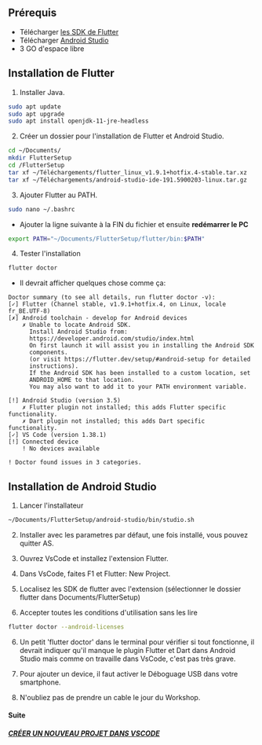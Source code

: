 ## Prérequis

* Télécharger [les SDK de Flutter](https://storage.googleapis.com/flutter_infra/releases/stable/linux/flutter_linux_v1.9.1+hotfix.4-stable.tar.xz)
* Télécharger [Android Studio](https://dl.google.com/dl/android/studio/ide-zips/3.5.1.0/android-studio-ide-191.5900203-linux.tar.gz)
* 3 GO d'espace libre

## Installation de Flutter

1. Installer Java.

```sh
sudo apt update
sudo apt upgrade
sudo apt install openjdk-11-jre-headless
```

2. Créer un dossier pour l'installation de Flutter et Android Studio.

```sh
cd ~/Documents/
mkdir FlutterSetup
cd /FlutterSetup
tar xf ~/Téléchargements/flutter_linux_v1.9.1+hotfix.4-stable.tar.xz
tar xf ~/Téléchargements/android-studio-ide-191.5900203-linux.tar.gz
```

3. Ajouter Flutter au PATH.

```sh
sudo nano ~/.bashrc
```

 * Ajouter la ligne suivante à la FIN du fichier et ensuite **redémarrer le PC**

 ```sh
 export PATH="~/Documents/FlutterSetup/flutter/bin:$PATH"
 ```

4. Tester l'installation

```sh
flutter doctor
```

* Il devrait afficher quelques chose comme ça:

``` 
Doctor summary (to see all details, run flutter doctor -v):
[✓] Flutter (Channel stable, v1.9.1+hotfix.4, on Linux, locale fr_BE.UTF-8)
[✗] Android toolchain - develop for Android devices
    ✗ Unable to locate Android SDK.
      Install Android Studio from:
      https://developer.android.com/studio/index.html
      On first launch it will assist you in installing the Android SDK
      components.
      (or visit https://flutter.dev/setup/#android-setup for detailed
      instructions).
      If the Android SDK has been installed to a custom location, set
      ANDROID_HOME to that location.
      You may also want to add it to your PATH environment variable.

[!] Android Studio (version 3.5)
    ✗ Flutter plugin not installed; this adds Flutter specific functionality.
    ✗ Dart plugin not installed; this adds Dart specific functionality.
[✓] VS Code (version 1.38.1)
[!] Connected device
    ! No devices available

! Doctor found issues in 3 categories.
```

## Installation de Android Studio

1. Lancer l'installateur

```sh
~/Documents/FlutterSetup/android-studio/bin/studio.sh
```

2. Installer avec les parametres par défaut, une fois installé, vous pouvez quitter AS.

3. Ouvrez VsCode et installez l'extension Flutter.

4. Dans VsCode, faites F1 et Flutter: New Project.

5. Localisez les SDK de flutter avec l'extension (sélectionner le dossier flutter dans Documents/FlutterSetup)

6. Accepter toutes les conditions d'utilisation sans les lire

```sh
flutter doctor --android-licenses
```

6. Un petit 'flutter doctor' dans le terminal pour vérifier si tout fonctionne, il devrait indiquer qu'il manque le plugin Flutter et Dart dans Android Studio mais comme on travaille dans VsCode, c'est pas très grave.

7. Pour ajouter un device, il faut activer le Déboguage USB dans votre smartphone.

8. N'oubliez pas de prendre un cable le jour du Workshop.

#### Suite

##### [CRÉER UN NOUVEAU PROJET DANS VSCODE](nouveau_projet.md)
